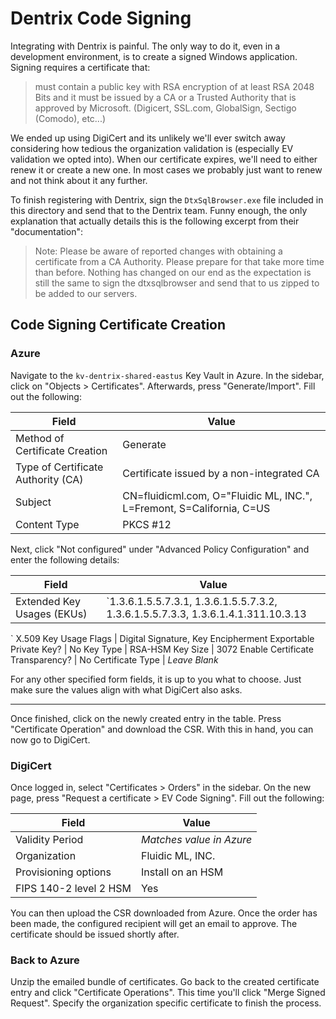 # Dentrix Code Signing

Integrating with Dentrix is painful. The only way to do it, even in a
development environment, is to create a signed Windows application. Signing
requires a certificate that:

> must contain a public key with RSA encryption of at least RSA 2048 Bits and
> it must be issued by a CA or a Trusted Authority that is approved by
> Microsoft. (Digicert, SSL.com, GlobalSign, Sectigo (Comodo), etc...)

We ended up using DigiCert and its unlikely we'll ever switch away considering
how tedious the organization validation is (especially EV validation we opted
into). When our certificate expires, we'll need to either renew it or create a
new one. In most cases we probably just want to renew and not think about it
any further.

To finish registering with Dentrix, sign the `DtxSqlBrowser.exe` file included
in this directory and send that to the Dentrix team. Funny enough, the only
explanation that actually details this is the following excerpt from their
"documentation":

> Note: Please be aware of reported changes with obtaining a certificate from a
> CA Authority. Please prepare for that take more time than before. Nothing has
> changed on our end as the expectation is still the same to sign the
> dtxsqlbrowser and send that to us zipped to be added to our servers.

## Code Signing Certificate Creation

### Azure

Navigate to the `kv-dentrix-shared-eastus` Key Vault in Azure. In the sidebar,
click on "Objects > Certificates". Afterwards, press "Generate/Import". Fill
out the following:

Field | Value
----- | -----
Method of Certificate Creation | Generate
Type of Certificate Authority (CA) | Certificate issued by a non-integrated CA
Subject | CN=fluidicml.com, O="Fluidic ML, INC.", L=Fremont, S=California, C=US
Content Type | PKCS #12

Next, click "Not configured" under "Advanced Policy Configuration" and enter
the following details:

Field | Value
----- | -----
Extended Key Usages (EKUs) | `1.3.6.1.5.5.7.3.1, 1.3.6.1.5.5.7.3.2, 1.3.6.1.5.5.7.3.3, 1.3.6.1.4.1.311.10.3.13
`
X.509 Key Usage Flags | Digital Signature, Key Encipherment
Exportable Private Key? | No
Key Type | RSA-HSM
Key Size | 3072
Enable Certificate Transparency? | No
Certificate Type | *Leave Blank*

For any other specified form fields, it is up to you what to choose. Just make
sure the values align with what DigiCert also asks.

---

Once finished, click on the newly created entry in the table. Press
"Certificate Operation" and download the CSR. With this in hand, you can now go
to DigiCert.

### DigiCert

Once logged in, select "Certificates > Orders" in the sidebar. On the new page,
press "Request a certificate > EV Code Signing". Fill out the following:

Field | Value
----- | -----
Validity Period | *Matches value in Azure*
Organization | Fluidic ML, INC.
Provisioning options | Install on an HSM
FIPS 140-2 level 2 HSM | Yes

You can then upload the CSR downloaded from Azure. Once the order has been
made, the configured recipient will get an email to approve. The certificate
should be issued shortly after.

### Back to Azure

Unzip the emailed bundle of certificates. Go back to the created certificate
entry and click "Certificate Operations". This time you'll click "Merge Signed
Request". Specify the organization specific certificate to finish the process.
